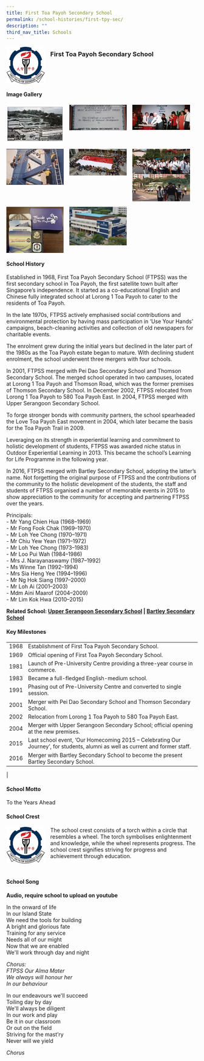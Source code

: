 ```yaml
---
title: First Toa Payoh Secondary School
permalink: /school-histories/first-tpy-sec/
description: ""
third_nav_title: Schools
---
```

<img src="/images/firsttpysec1.png" style="width:20%;margin-right:15px;" align = "left">

### **First Toa Payoh Secondary School**

<br clear="left">

#### **Image Gallery**

<p><a href="https://d1yxymztqoj7qn.amplifyapp.com/images/firsttpysec2.jpg">  
<img src="/images/firsttpysec2.jpg" style="width:30%;margin-right:15px;" align = "left">
</a></p>

<p><a href="https://d1yxymztqoj7qn.amplifyapp.com/images/firsttpysec3.jpg">  
<img src="/images/firsttpysec3.jpg" style="width:30%;margin-right:15px;" align = "left">
</a></p>

<p><a href="https://d1yxymztqoj7qn.amplifyapp.com/images/firsttpysec4.jpg">  
<img src="/images/firsttpysec4.jpg" style="width:30%;margin-right:15px;" align = "left">
</a></p>

<br clear="left">

<p><a href="https://d1yxymztqoj7qn.amplifyapp.com/images/firsttpysec5.jpg">  
<img src="/images/firsttpysec5.jpg" style="width:30%;margin-right:15px;" align = "left">
</a></p>

<p><a href="https://d1yxymztqoj7qn.amplifyapp.com/images/firsttpysec6.jpg">  
<img src="/images/firsttpysec6.jpg" style="width:30%;margin-right:15px;" align = "left">
</a></p>

<p><a href="https://d1yxymztqoj7qn.amplifyapp.com/images/firsttpysec7.jpg">  
<img src="/images/firsttpysec7.jpg" style="width:30%;margin-right:15px;" align = "left">
</a></p>

<br clear="left">

<p><a href="https://d1yxymztqoj7qn.amplifyapp.com/images/firsttpysec8.jpg">  
<img src="/images/firsttpysec8.jpg" style="width:30%;margin-right:15px;" align = "left">
</a></p>

<p><a href="https://d1yxymztqoj7qn.amplifyapp.com/images/firsttpysec9.jpg">  
<img src="/images/firsttpysec9.jpg" style="width:30%;margin-right:15px;" align = "left">
</a></p>

<br clear="left">

#### **School History**
Established in 1968, First Toa Payoh Secondary School (FTPSS) was the first secondary school in Toa Payoh, the first satellite town built after Singapore’s independence. It started as a co-educational English and Chinese fully integrated school at Lorong 1 Toa Payoh to cater to the residents of Toa Payoh.

In the late 1970s, FTPSS actively emphasised social contributions and environmental protection by having mass participation in ‘Use Your Hands’ campaigns, beach-cleaning activities and collection of old newspapers for charitable events.

The enrolment grew during the initial years but declined in the later part of the 1980s as the Toa Payoh estate began to mature. With declining student enrolment, the school underwent three mergers with four schools.

In 2001, FTPSS merged with Pei Dao Secondary School and Thomson Secondary School. The merged school operated in two campuses, located at Lorong 1 Toa Payoh and Thomson Road, which was the former premises of Thomson Secondary School. In December 2002, FTPSS relocated from Lorong 1 Toa Payoh to 580 Toa Payoh East. In 2004, FTPSS merged with Upper Serangoon Secondary School. 

To forge stronger bonds with community partners, the school spearheaded the Love Toa Payoh East movement in 2004, which later became the basis for the Toa Payoh Trail in 2009.

Leveraging on its strength in experiential learning and commitment to holistic development of students, FTPSS was awarded niche status in Outdoor Experiential Learning in 2013. This became the school’s Learning for Life Programme in the following year. 

In 2016, FTPSS merged with Bartley Secondary School, adopting the latter’s name. Not forgetting the original purpose of FTPSS and the contributions of the community to the holistic development of the students, the staff and students of FTPSS organised a number of memorable events in 2015 to show appreciation to the community for accepting and partnering FTPSS over the years.

Principals:<br>
\- Mr Yang Chien Hua (1968–1969)<br>
\- Mr Fong Fook Chak (1969–1970)<br>
\- Mr Loh Yee Chong (1970–1971)<br>
\- Mr Chiu Yew Yean (1971–1972)<br>
\- Mr Loh Yee Chong (1973–1983)<br>
\- Mr Loo Pui Wah (1984–1986)<br>
\- Mrs J. Narayanaswamy (1987–1992)<br>
\- Ms Winne Tan (1992–1994)<br>
\- Mrs Sia Heng Yee (1994–1996)<br>
\- Mr Ng Hok Siang (1997–2000)<br>
\- Mr Loh Ai (2001–2003)<br>
\- Mdm Aini Maarof (2004–2009)<br>
\- Mr Lim Kok Hwa (2010–2015)

**Related School: [Upper Serangoon Secondary School](https://d1yxymztqoj7qn.amplifyapp.com/school-histories/upper-serangoon-sec/) \| [Bartley Secondary School](https://d1yxymztqoj7qn.amplifyapp.com/school-histories/bartley-sec/)**

#### **Key Milestones**

|  |  |
|:---:|---|
| 1968 | Establishment of First Toa Payoh Secondary School. |
| 1969 | Official opening of First Toa Payoh Secondary School. |
| 1981 | Launch of Pre-University Centre providing a three-year course in commerce. |
| 1983 | Became a full-fledged English-medium school. |
| 1991 | Phasing out of Pre-University Centre and converted to single session. |
| 2001 | Merger with Pei Dao Secondary School and Thomson Secondary School. |
| 2002 | Relocation from Lorong 1 Toa Payoh to 580 Toa Payoh East. |
| 2004 | Merger with Upper Serangoon Secondary School; official opening at the new premises. |
| 2015 | Last school event, ‘Our Homecoming 2015 – Celebrating Our Journey’, for students, alumni as well as current and former staff. |
| 2016 | Merger with Bartley Secondary School to become the present Bartley Secondary School. |
|

#### **School Motto**
To the Years Ahead

#### **School Crest**
<img src="/images/firsttpysec1.png" style="width:20%;margin-right:15px;" align = "left">

The school crest consists of a torch within a circle that resembles a wheel. The torch symbolises enlightenment and knowledge, while the wheel represents progress. The school crest signifies striving for progress and achievement through education.

<br clear="left">

#### **School Song**
**Audio, require school to upload on youtube**

In the onward of life<br>
In our Island State<br>
We need the tools for building<br>
A bright and glorious fate<br>
Training for any service<br>
Needs all of our might<br>
Now that we are enabled<br>
We'll work through day and night

_Chorus:_<br>
_FTPSS Our Alma Mater_<br>
_We always will honour her_<br>
_In our behaviour_

In our endeavours we'll succeed<br>
Toiling day by day<br>
We'll always be diligent<br>
In our work and play<br>
Be it in our classroom<br>
Or out on the field<br>
Striving for the mast’ry<br>
Never will we yield

_Chorus_